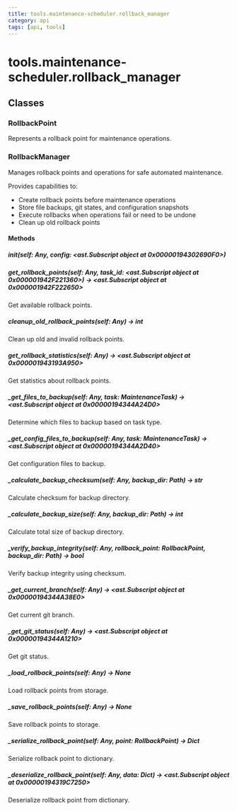 ```yaml
---
title: tools.maintenance-scheduler.rollback_manager
category: api
tags: [api, tools]
---
```


# tools.maintenance-scheduler.rollback_manager



## Classes

### RollbackPoint

Represents a rollback point for maintenance operations.

### RollbackManager

Manages rollback points and operations for safe automated maintenance.

Provides capabilities to:
- Create rollback points before maintenance operations
- Store file backups, git states, and configuration snapshots
- Execute rollbacks when operations fail or need to be undone
- Clean up old rollback points

#### Methods

##### __init__(self: Any, config: <ast.Subscript object at 0x00000194302690F0>)



##### get_rollback_points(self: Any, task_id: <ast.Subscript object at 0x000001942F221360>) -> <ast.Subscript object at 0x000001942F222650>

Get available rollback points.

##### cleanup_old_rollback_points(self: Any) -> int

Clean up old and invalid rollback points.

##### get_rollback_statistics(self: Any) -> <ast.Subscript object at 0x000001943193A950>

Get statistics about rollback points.

##### _get_files_to_backup(self: Any, task: MaintenanceTask) -> <ast.Subscript object at 0x00000194344A24D0>

Determine which files to backup based on task type.

##### _get_config_files_to_backup(self: Any, task: MaintenanceTask) -> <ast.Subscript object at 0x00000194344A2D40>

Get configuration files to backup.

##### _calculate_backup_checksum(self: Any, backup_dir: Path) -> str

Calculate checksum for backup directory.

##### _calculate_backup_size(self: Any, backup_dir: Path) -> int

Calculate total size of backup directory.

##### _verify_backup_integrity(self: Any, rollback_point: RollbackPoint, backup_dir: Path) -> bool

Verify backup integrity using checksum.

##### _get_current_branch(self: Any) -> <ast.Subscript object at 0x00000194344A38E0>

Get current git branch.

##### _get_git_status(self: Any) -> <ast.Subscript object at 0x00000194344A1210>

Get git status.

##### _load_rollback_points(self: Any) -> None

Load rollback points from storage.

##### _save_rollback_points(self: Any) -> None

Save rollback points to storage.

##### _serialize_rollback_point(self: Any, point: RollbackPoint) -> Dict

Serialize rollback point to dictionary.

##### _deserialize_rollback_point(self: Any, data: Dict) -> <ast.Subscript object at 0x00000194319C7250>

Deserialize rollback point from dictionary.

